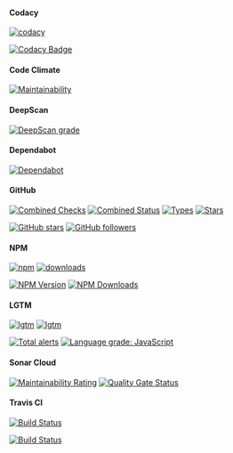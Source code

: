 #### Codacy

[![codacy](https://badgen.net/codacy/grade/f140537ac09146608fe3881940576534)](https://github.com/r37r0m0d3l/vicis-transform-date)

[![Codacy Badge](https://api.codacy.com/project/badge/Grade/f140537ac09146608fe3881940576534)](https://www.codacy.com/manual/r37r0m0d3l/vicis-transform-date?utm_source=github.com&amp;utm_medium=referral&amp;utm_content=r37r0m0d3l/vicis-transform-date&amp;utm_campaign=Badge_Grade)

#### Code Climate

[![Maintainability](https://api.codeclimate.com/v1/badges/bbe1b7f80b00cfc1f335/maintainability)](https://codeclimate.com/github/r37r0m0d3l/vicis-transform-date/maintainability)

#### DeepScan

[![DeepScan grade](https://deepscan.io/api/teams/8453/projects/10652/branches/149677/badge/grade.svg)](https://deepscan.io/dashboard#view=project&tid=8453&pid=10652&bid=149677)

#### Dependabot

[![Dependabot](https://badgen.net/dependabot/r37r0m0d3l/vicis-transform-date?&icon=dependabot)](https://github.com/r37r0m0d3l/vicis-transform-date)

#### GitHub

[![Combined Checks](https://badgen.net/github/checks/r37r0m0d3l/vicis-transform-date?&icon=github)](https://github.com/r37r0m0d3l/vicis-transform-date)
[![Combined Status](https://badgen.net/github/status/r37r0m0d3l/vicis-transform-date?&icon=github)](https://github.com/r37r0m0d3l/vicis-transform-date)
[![Types](https://badgen.net/npm/types/@vicis/transform-date?&icon=typescript)](https://github.com/r37r0m0d3l/vicis-transform-date)
[![Stars](https://badgen.net/github/stars/r37r0m0d3l/vicis-transform-date?&icon=github&label=stars&color=ffcc33)](https://github.com/r37r0m0d3l/vicis-transform-date)

[![GitHub stars](https://img.shields.io/github/stars/r37r0m0d3l/vicis-transform-date.svg?style=social&label=Star)](https://github.com/r37r0m0d3l/vicis-transform-date)
[![GitHub followers](https://img.shields.io/github/followers/r37r0m0d3l.svg?style=social&label=Follow)](https://github.com/r37r0m0d3l)

#### NPM

[![npm](https://badgen.net/npm/v/@vicis/transform-date?&icon=npm)](https://www.npmjs.com/package/@vicis/transform-date)
[![downloads](https://badgen.net/npm/dt/@vicis/transform-date?&icon=terminal)](https://www.npmjs.com/package/@vicis/transform-date)

[![NPM Version](https://img.shields.io/npm/v/@vicis/transform-date.svg?style=flat)](https://www.npmjs.com/package/@vicis/transform-date)
[![NPM Downloads](https://img.shields.io/npm/dt/@vicis/transform-date.svg?style=flat)](https://www.npmjs.com/package/@vicis/transform-date)

#### LGTM

[![lgtm](https://badgen.net/lgtm/langs/g/r37r0m0d3l/vicis-transform-date?&icon=lgtm)](https://github.com/r37r0m0d3l/vicis-transform-date)
[![lgtm](https://badgen.net/lgtm/grade/g/r37r0m0d3l/vicis-transform-date?&icon=lgtm)](https://github.com/r37r0m0d3l/vicis-transform-date)

[![Total alerts](https://img.shields.io/lgtm/alerts/g/r37r0m0d3l/vicis-transform-date.svg?logo=lgtm&logoWidth=18)](https://lgtm.com/projects/g/r37r0m0d3l/vicis-transform-date/alerts/)
[![Language grade: JavaScript](https://img.shields.io/lgtm/grade/javascript/g/r37r0m0d3l/vicis-transform-date.svg?logo=lgtm&logoWidth=18)](https://lgtm.com/projects/g/r37r0m0d3l/vicis-transform-date/context:javascript)

#### Sonar Cloud

[![Maintainability Rating](https://sonarcloud.io/api/project_badges/measure?project=r37r0m0d3l_vicis-transform-date&metric=sqale_rating)](https://sonarcloud.io/dashboard?id=r37r0m0d3l_vicis-transform-date)
[![Quality Gate Status](https://sonarcloud.io/api/project_badges/measure?project=r37r0m0d3l_vicis-transform-date&metric=alert_status)](https://sonarcloud.io/dashboard?id=r37r0m0d3l_vicis-transform-date)

#### Travis CI

[![Build Status](https://badgen.net/travis/r37r0m0d3l/vicis-transform-date)](https://travis-ci.org/r37r0m0d3l/vicis-transform-date)

[![Build Status](https://travis-ci.org/r37r0m0d3l/vicis-transform-date.svg?branch=master)](https://travis-ci.org/r37r0m0d3l/vicis-transform-date)
